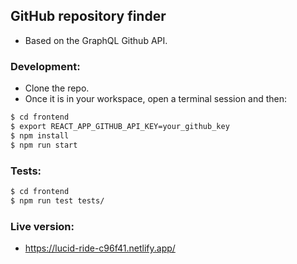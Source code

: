 ## GitHub repository finder


- Based on the GraphQL Github API.

### Development:
- Clone the repo.
- Once it is in your workspace, open a terminal session and then: 

```bash
$ cd frontend
$ export REACT_APP_GITHUB_API_KEY=your_github_key
$ npm install
$ npm run start
```
### Tests:
```bash
$ cd frontend
$ npm run test tests/
```
### Live version:
- https://lucid-ride-c96f41.netlify.app/